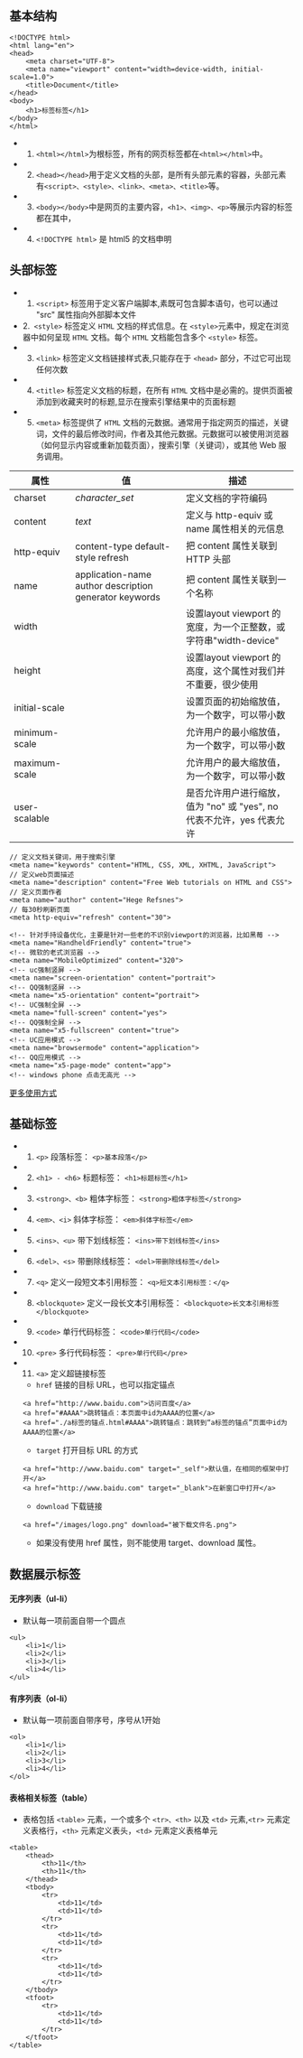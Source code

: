 ## 基本结构

```
<!DOCTYPE html>
<html lang="en">
<head>
    <meta charset="UTF-8">
    <meta name="viewport" content="width=device-width, initial-scale=1.0">
    <title>Document</title>
</head>
<body>
    <h1>标签标签</h1>
</body>
</html>
```

- 1. `<html></html>`为根标签，所有的网页标签都在`<html></html>`中。
- 2. `<head></head>`用于定义文档的头部，是所有头部元素的容器，头部元素有`<script>、<style>、<link>、<meta>、<title>`等。
- 3. `<body></body>`中是网页的主要内容，`<h1>、<img>、<p>`等展示内容的标签都在其中，
- 4. `<!DOCTYPE html>` 是 html5 的文档申明

## 头部标签
- 1. `<script>` 标签用于定义客户端脚本,素既可包含脚本语句，也可以通过 "src" 属性指向外部脚本文件
- 2.` <style>` 标签定义 `HTML` 文档的样式信息。在 `<style>`元素中，规定在浏览器中如何呈现 `HTML` 文档。每个 `HTML` 文档能包含多个 `<style>` 标签。
- 3. `<link>` 标签定义文档链接样式表,只能存在于 `<head>` 部分，不过它可出现任何次数
- 4. `<title>` 标签定义文档的标题，在所有 `HTML` 文档中是必需的。提供页面被添加到收藏夹时的标题,显示在搜索引擎结果中的页面标题
- 5. `<meta>` 标签提供了 `HTML` 文档的元数据。通常用于指定网页的描述，关键词，文件的最后修改时间，作者及其他元数据。元数据可以被使用浏览器（如何显示内容或重新加载页面），搜索引擎（关键词），或其他 Web 服务调用。

|属性|值|描述|
|---|---|---|
|charset|_character_set_|定义文档的字符编码|
|content|_text_|定义与 http-equiv 或 name 属性相关的元信息|
|http-equiv|content-type default-style refresh|把 content 属性关联到 HTTP 头部|
|name|application-name author description generator keywords|把 content 属性关联到一个名称|
|width||设置layout viewport  的宽度，为一个正整数，或字符串"width-device"|
|height||设置layout viewport  的高度，这个属性对我们并不重要，很少使用|
|initial-scale||设置页面的初始缩放值，为一个数字，可以带小数|
|minimum-scale||允许用户的最小缩放值，为一个数字，可以带小数|
|maximum-scale||允许用户的最大缩放值，为一个数字，可以带小数|
|user-scalable||是否允许用户进行缩放，值为 "no" 或 "yes", no 代表不允许，yes 代表允许|

```
// 定义文档关键词，用于搜索引擎
<meta name="keywords" content="HTML, CSS, XML, XHTML, JavaScript">
// 定义web页面描述
<meta name="description" content="Free Web tutorials on HTML and CSS">
// 定义页面作者
<meta name="author" content="Hege Refsnes">
// 每30秒刷新页面
<meta http-equiv="refresh" content="30">
```

```
<!-- 针对手持设备优化，主要是针对一些老的不识别viewport的浏览器，比如黑莓 -->
<meta name="HandheldFriendly" content="true">
<!-- 微软的老式浏览器 -->
<meta name="MobileOptimized" content="320">
<!-- uc强制竖屏 -->
<meta name="screen-orientation" content="portrait">
<!-- QQ强制竖屏 -->
<meta name="x5-orientation" content="portrait">
<!-- UC强制全屏 -->
<meta name="full-screen" content="yes">
<!-- QQ强制全屏 -->
<meta name="x5-fullscreen" content="true">
<!-- UC应用模式 -->
<meta name="browsermode" content="application">
<!-- QQ应用模式 -->
<meta name="x5-page-mode" content="app">
<!-- windows phone 点击无高光 -->
```
[更多使用方式](https://www.runoob.com/w3cnote/html-meta-intro.html)



## 基础标签

- 1. `<p>` 段落标签： `<p>基本段落</p>`
- 2. `<h1> - <h6>` 标题标签： `<h1>标题标签</h1>`
- 3. `<strong>、<b>` 粗体字标签： `<strong>粗体字标签</strong>`
- 4. `<em>、<i>` 斜体字标签： `<em>斜体字标签</em>`
- 5. `<ins>、<u>` 带下划线标签： `<ins>带下划线标签</ins>`
- 6. `<del>、<s>` 带删除线标签： `<del>带删除线标签</del>`
- 7. `<q>` 定义一段短文本引用标签： `<q>短文本引用标签：</q>`
- 8. `<blockquote>` 定义一段长文本引用标签： `<blockquote>长文本引用标签</blockquote>`
- 9. `<code>` 单行代码标签： `<code>单行代码</code>`
- 10. `<pre>` 多行代码标签： `<pre>单行代码</pre>`
- 11. `<a>` 定义超链接标签
  - `href` 链接的目标 URL，也可以指定锚点
  ```
  <a href="http://www.baidu.com">访问百度</a>
  <a href="#AAAA">跳转锚点：本页面中id为AAAA的位置</a>
  <a href="./a标签的锚点.html#AAAA">跳转锚点：跳转到“a标签的锚点”页面中id为AAAA的位置</a>
  ```
  - `target` 打开目标 URL 的方式
  ```
  <a href="http://www.baidu.com" target="_self">默认值，在相同的框架中打开</a>
  <a href="http://www.baidu.com" target="_blank">在新窗口中打开</a>
  ```
  - `download` 下载链接
  ```
  <a href="/images/logo.png" download="被下载文件名.png">
  ```
  - 如果没有使用 href 属性，则不能使用 target、download 属性。

## 数据展示标签

#### 无序列表（ul-li）
+ 默认每一项前面自带一个圆点
```
<ul>
    <li>1</li>
    <li>2</li>
    <li>3</li>
    <li>4</li>
</ul>
```

#### 有序列表（ol-li）
+ 默认每一项前面自带序号，序号从1开始
```
<ol>
    <li>1</li>
    <li>2</li>
    <li>3</li>
    <li>4</li>
</ol>
```

#### 表格相关标签（table）
+ 表格包括 `<table>` 元素，一个或多个 `<tr>、<th>` 以及 `<td>` 元素,`<tr>` 元素定义表格行，`<th>` 元素定义表头，`<td>` 元素定义表格单元
```
<table>
    <thead>
        <th>11</th>
        <th>11</th>
    </thead>
    <tbody>
        <tr>
            <td>11</td>
            <td>11</td>
        </tr>
        <tr>
            <td>11</td>
            <td>11</td>
        </tr>
        <tr>
            <td>11</td>
            <td>11</td>
        </tr>
    </tbody>
    <tfoot>
        <tr>
            <td>11</td>
            <td>11</td>
        </tr>
    </tfoot>
</table>
```
